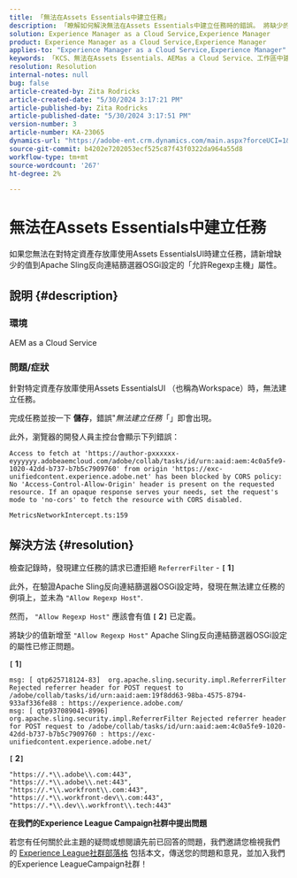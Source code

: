 ```yaml
---
title: 「無法在Assets Essentials中建立任務」
description: 「瞭解如何解決無法在Assets Essentials中建立任務時的錯誤。 將缺少的值新增到\"Allow Regexp Host\"屬性。
solution: Experience Manager as a Cloud Service,Experience Manager
product: Experience Manager as a Cloud Service,Experience Manager
applies-to: "Experience Manager as a Cloud Service,Experience Manager"
keywords: 「KCS、無法在Assets Essentials、AEMas a Cloud Service、工作區中建立任務」
resolution: Resolution
internal-notes: null
bug: false
article-created-by: Zita Rodricks
article-created-date: "5/30/2024 3:17:21 PM"
article-published-by: Zita Rodricks
article-published-date: "5/30/2024 3:17:51 PM"
version-number: 3
article-number: KA-23065
dynamics-url: "https://adobe-ent.crm.dynamics.com/main.aspx?forceUCI=1&pagetype=entityrecord&etn=knowledgearticle&id=74b916b3-971e-ef11-840a-000d3a372703"
source-git-commit: b4202e7202053ecf525c87f43f0322da964a55d8
workflow-type: tm+mt
source-wordcount: '267'
ht-degree: 2%

---
```


# 無法在Assets Essentials中建立任務


如果您無法在對特定資產存放庫使用Assets EssentialsUI時建立任務，請新增缺少的值到Apache Sling反向連結篩選器OSGi設定的「允許Regexp主機」屬性。

## 說明 {#description}


### 環境

AEM as a Cloud Service

### 問題/症狀

針對特定資產存放庫使用Assets EssentialsUI （也稱為Workspace）時，無法建立任務。

完成任務並按一下 <b>儲存</b>，錯誤&quot;*無法建立任務*「」即會出現。

此外，瀏覽器的開發人員主控台會顯示下列錯誤：


```
Access to fetch at 'https://author-pxxxxxx-eyyyyyy.adobeaemcloud.com/adobe/collab/tasks/id/urn:aaid:aem:4c0a5fe9-1020-42dd-b737-b7b5c7909760' from origin 'https://exc-unifiedcontent.experience.adobe.net' has been blocked by CORS policy: 
No 'Access-Control-Allow-Origin' header is present on the requested resource. If an opaque response serves your needs, set the request's mode to 'no-cors' to fetch the resource with CORS disabled.

MetricsNetworkIntercept.ts:159
```



## 解決方法 {#resolution}


檢查記錄時，發現建立任務的請求已遭拒絕 `ReferrerFilter` - <b>`[` 1`]` </b>

此外，在驗證Apache Sling反向連結篩選器OSGi設定時，發現在無法建立任務的例項上，並未為 `"Allow Regexp Host"`.

然而， `"Allow Regexp Host"` 應該會有值 <b>`[` 2`]` </b> 已定義。

將缺少的值新增至 `"Allow Regexp Host"` Apache Sling反向連結篩選器OSGi設定的屬性已修正問題。

<b>`[` 1`]` </b>


```
msg: [ qtp625718124-83]  org.apache.sling.security.impl.ReferrerFilter Rejected referrer header for POST request to /adobe/collab/tasks/id/urn:aaid:aem:19f8dd63-98ba-4575-8794-933af336fe88 : https://experience.adobe.com/
msg: [ qtp937089041-8996]  org.apache.sling.security.impl.ReferrerFilter Rejected referrer header for POST request to /adobe/collab/tasks/id/urn:aaid:aem:4c0a5fe9-1020-42dd-b737-b7b5c7909760 : https://exc-unifiedcontent.experience.adobe.net/
```


<b>`[` 2`]` </b>


```
"https://.*\\.adobe\\.com:443",
"https://.*\\.adobe\\.net:443",
"https://.*\\.workfront\\.com:443",
"https://.*\\.workfront-dev\\.com:443",
"https://.*\\.dev\\.workfront\\.tech:443"
```






<b>在我們的Experience League Campaign社群中提出問題</b>

若您有任何關於此主題的疑問或想閱讀先前已回答的問題，我們邀請您檢視我們的 [Experience League社群部落格](https://experienceleaguecommunities.adobe.com/t5/adobe-experience-manager-blogs/introducing-top-kcs-articles-curated-for-your-aem/ba-p/672734#M1180) 包括本文，傳送您的問題和意見，並加入我們的Experience LeagueCampaign社群！



